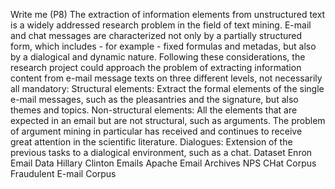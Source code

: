 Write me (P8) 
The extraction of information elements from unstructured text is a widely addressed research problem in the field 
of text mining. E-mail and chat messages are characterized not only by a partially structured form, which includes - for example - fixed formulas and metadas, but also by a dialogical and dynamic nature. Following these 
considerations, the research project could approach the problem of extracting information content from e-mail 
message texts on three different levels, not necessarily all mandatory:
Structural elements: Extract the formal elements of the single e-mail messages, such as the pleasantries and the 
signature, but also themes and topics.
Non-structural elements: All the elements that are expected in an email but are not structural, such as arguments. 
The problem of argument mining in particular has received and continues to receive great attention in the 
scientific literature.
Dialogues: Extension of the previous tasks to a dialogical environment, such as a chat.
Dataset 
Enron Email Data
Hillary Clinton Emails
Apache Email Archives
NPS CHat Corpus
Fraudulent E-mail Corpus
